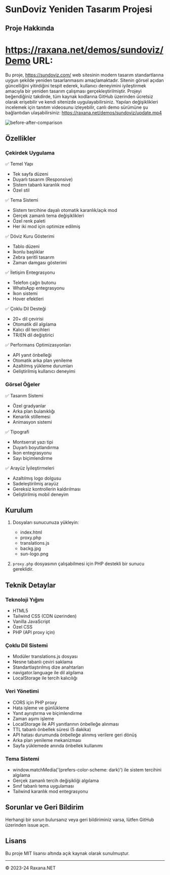 # SunDoviz Yeniden Tasarım Projesi

## Proje Hakkında
# https://raxana.net/demos/sundoviz/Demo URL: 

Bu proje, https://sundoviz.com/ web sitesinin modern tasarım standartlarına uygun şekilde yeniden tasarlanmasını amaçlamaktadır. Sitenin görsel açıdan güncelliğini yitirdiğini tespit ederek, kullanıcı deneyimini iyileştirmek amacıyla bir yeniden tasarım çalışması gerçekleştirilmiştir. Projeyi beğendiğiniz takdirde, tüm kaynak kodlarına GitHub üzerinden ücretsiz olarak erişebilir ve kendi sitenizde uygulayabilirsiniz. Yapılan değişiklikleri incelemek için tanıtım videosunu izleyebilir, canlı demo sürümüne şu bağlantıdan ulaşabilirsiniz: https://raxana.net/demos/sundoviz/update.mp4

![before-after-comparison](https://github.com/user-attachments/assets/96121137-9232-436b-830f-a62060f095c5)


## Özellikler

### Çekirdek Uygulama
✅ Temel Yapı
  - Tek sayfa düzeni
  - Duyarlı tasarım (Responsive)
  - Sistem tabanlı karanlık mod
  - Özel stil

✅ Tema Sistemi
  - Sistem tercihine dayalı otomatik karanlık/açık mod
  - Gerçek zamanlı tema değişiklikleri
  - Özel renk paleti
  - Her iki mod için optimize edilmiş

✅ Döviz Kuru Gösterimi
  - Tablo düzeni
  - İkonlu başlıklar
  - Zebra şeritli tasarım
  - Zaman damgası gösterimi

✅ İletişim Entegrasyonu
  - Telefon çağrı butonu
  - WhatsApp entegrasyonu
  - İkon sistemi
  - Hover efektleri

✅ Çoklu Dil Desteği
  - 20+ dil çevirisi
  - Otomatik dil algılama
  - Kalıcı dil tercihleri
  - TR/EN dil değiştirici

✅ Performans Optimizasyonları
  - API yanıt önbelleği
  - Otomatik arka plan yenileme
  - Azaltılmış yükleme durumları
  - Geliştirilmiş kullanıcı deneyimi

### Görsel Öğeler
✅ Tasarım Sistemi
  - Özel gradyanlar
  - Arka plan bulanıklığı
  - Kenarlık stillemesi
  - Animasyon sistemi

✅ Tipografi
  - Montserrat yazı tipi
  - Duyarlı boyutlandırma
  - İkon entegrasyonu
  - Sayı biçimlendirme

✅ Arayüz İyileştirmeleri
  - Azaltılmış logo dolgusu
  - Sadeleştirilmiş arayüz
  - Gereksiz kontrollerin kaldırılması
  - Geliştirilmiş mobil deneyim

## Kurulum

1. Dosyaları sunucunuza yükleyin:
   - index.html
   - proxy.php
   - translations.js
   - backg.jpg
   - sun-logo.png

2. `proxy.php` dosyasının çalışabilmesi için PHP destekli bir sunucu gereklidir.

## Teknik Detaylar

### Teknoloji Yığını
- HTML5
- Tailwind CSS (CDN üzerinden)
- Vanilla JavaScript
- Özel CSS
- PHP (API proxy için)

### Çoklu Dil Sistemi
- Modüler translations.js dosyası
- Nesne tabanlı çeviri saklama
- Standartlaştırılmış dize anahtarları
- navigator.language ile dil algılama
- LocalStorage ile tercih kalıcılığı

### Veri Yönetimi
- CORS için PHP proxy
- Hata işleme ve günlükleme
- Yanıt ayrıştırma ve biçimlendirme
- Zaman aşımı işleme
- LocalStorage ile API yanıtlarının önbelleğe alınması
- TTL tabanlı önbellek süresi (5 dakika)
- API hatası durumunda önbelleğe alınmış verilere geri dönüş
- Arka plan yenileme mekanizması
- Sayfa yüklemede anında önbellek kullanımı

### Tema Sistemi
- window.matchMedia('(prefers-color-scheme: dark)') ile sistem tercihini algılama
- Gerçek zamanlı tercih değişikliği algılama
- Sınıf tabanlı tema uygulaması
- Tailwind karanlık mod entegrasyonu

## Sorunlar ve Geri Bildirim

Herhangi bir sorun bulursanız veya geri bildiriminiz varsa, lütfen GitHub üzerinden issue açın.

## Lisans

Bu proje MIT lisansı altında açık kaynak olarak sunulmuştur.

---

© 2023-24 Raxana.NET 
